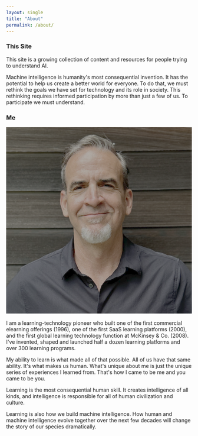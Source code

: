 ```yaml
---
layout: single
title: "About"
permalink: /about/
---
```


### This Site
This site is a growing collection of content and resources for people trying to understand AI. 

Machine intelligence is humanity's most consequential invention. It has the potential to help us create a better world for everyone. To do that, we must rethink the goals we have set for technology and its role in society. This rethinking requires informed participation by more than just a few of us. To participate we must understand.


### Me
![c'est moi](../assets/images/RT-headshot-2025-small.png)

I am a learning-technology pioneer who built one of the first commercial elearning offerings (1996), one of the first SaaS learning platforms (2000), and the first global learning technology function at McKinsey & Co. (2008). I've invented, shaped and launched half a dozen learning platforms and over 300 learning programs.

My ability to learn is what made all of that possible. All of us have that same ability. It's what makes us human. What's unique about me is just the unique series of experiences I learned from. That's how I came to be me and you came to be you. 

Learning is the most consequential human skill. It creates intelligence of all kinds, and intelligence is responsible for all of human civilization and culture. 

Learning is also how we build machine intelligence. How human and machine intelligence evolve together over the next few decades will change the story of our species dramatically. 
